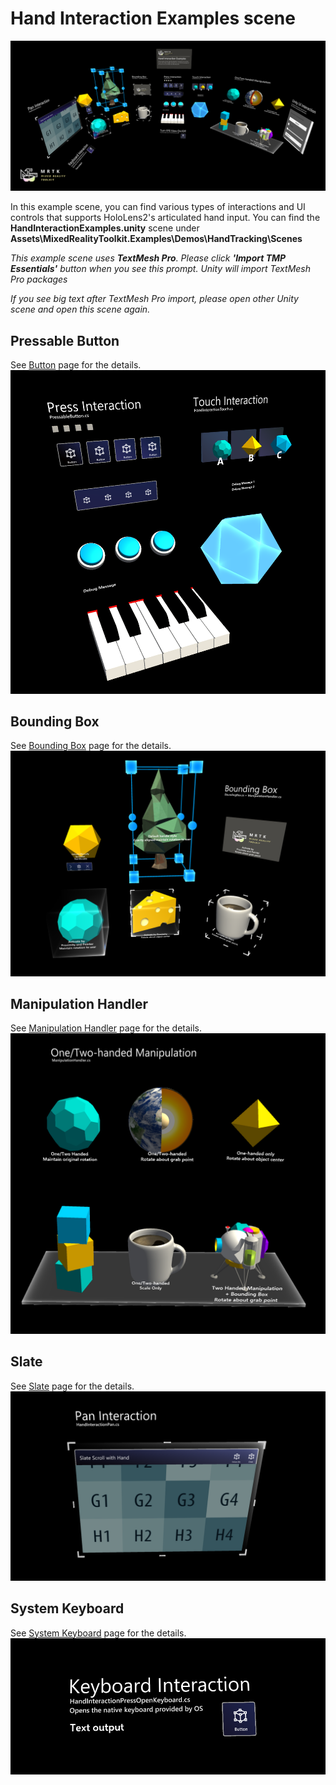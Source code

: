 # Hand Interaction Examples scene
![Hand Interaction Examples](/External/ReadMeImages/MRTK_Examples.png)

In this example scene, you can find various types of interactions and UI controls that supports HoloLens2's articulated hand input.
You can find the **HandInteractionExamples.unity** scene under **Assets\MixedRealityToolkit.Examples\Demos\HandTracking\Scenes**

*This example scene uses **TextMesh Pro**. Please click **'Import TMP Essentials'** button when you see this prompt. Unity will import TextMesh Pro packages*

*If you see big text after TextMesh Pro import, please open other Unity scene and open this scene again.*


## Pressable Button
See [Button](README_Button.md) page for the details.
![Hand Interaction Examples](/External/ReadMeImages/HandInteractionExamples/MRTK_Examples_PressTouch.png)

## Bounding Box
See [Bounding Box](README_BoundingBox.md) page for the details.
![Hand Interaction Examples](/External/ReadMeImages/HandInteractionExamples/MRTK_Examples_BoundingBox.png)

## Manipulation Handler
See [Manipulation Handler](README_ManipulationHandler.md) page for the details.
![Hand Interaction Examples](/External/ReadMeImages/HandInteractionExamples/MRTK_Examples_Manipulation.png)

## Slate
See [Slate](README_Slate.md) page for the details.
![Hand Interaction Examples](/External/ReadMeImages/HandInteractionExamples/MRTK_Examples_Slate.png)

## System Keyboard
See [System Keyboard](README_SystemKeyboard.md) page for the details.
![Hand Interaction Examples](/External/ReadMeImages/HandInteractionExamples/MRTK_Examples_Keyboard.png)
